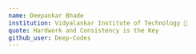 ```yaml
---
name: Deepankar Bhade
institution: Vidyalankar Institute of Technology 🚩
quote: Hardwork and Consistency is the Key
github_user: Deep-Codes
---
```

